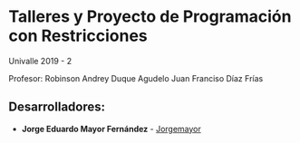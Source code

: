 # Talleres y Proyecto de Programación con Restricciones

Univalle 2019 - 2

Profesor:
Robinson Andrey Duque Agudelo
Juan Franciso Díaz Frías

## Desarrolladores:
* **Jorge Eduardo Mayor Fernández** - [Jorgemayor](https://github.com/Jorgemayor)
